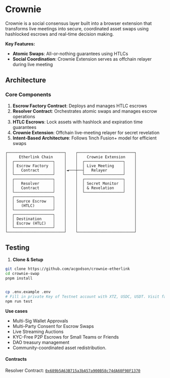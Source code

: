 # Crownie 

Crownie is a social consensus layer built into a browser extension that transforms live meetings into secure, coordinated asset swaps using hashlocked escrows and real-time decision making.




**Key Features:**
- **Atomic Swaps**: All-or-nothing guarantees using HTLCs 
- **Social Coordination**: Crownie Extension serves as offchain relayer during live meeting



## Architecture

### Core Components

1. **Escrow Factory Contract**: Deploys and manages HTLC escrows
2. **Resolver Contract**: Orchestrates atomic swaps and manages escrow operations
3. **HTLC Escrows**: Lock assets with hashlock and expiration time guarantees
4. **Crownie Extension**: Offchain live-meeting relayer for secret revelation
5. **Intent-Based Architecture**: Follows 1inch Fusion+ model for efficient swaps

``` 
┌─────────────────────────┐    ┌─────────────────────────┐
│     Etherlink Chain     │    │    Crownie Extension    │
│  ┌─────────────────┐    │    │  ┌─────────────────┐    │
│  │ Escrow Factory  │    │    │  │ Live Meeting    │    │
│  │   Contract      │    │◄───┼──┤   Relayer       │    │
│  └─────────────────┘    │    │  └─────────────────┘    │
│  ┌─────────────────┐    │    │  ┌─────────────────┐    │
│  │   Resolver      │    │    │  │ Secret Monitor  │    │
│  │   Contract      │    │    │  │ & Revelation    │    │
│  └─────────────────┘    │    │  └─────────────────┘    │
│  ┌─────────────────┐    │    │                         │
│  │ Source Escrow   │    │    │                         │
│  │   (HTLC)        │    │    │                         │
│  └─────────────────┘    │    │                         │
│  ┌─────────────────┐    │    │                         │
│  │ Destination     │    │    │                         │
│  │ Escrow (HTLC)   │    │    │                         │
│  └─────────────────┘    │    │                         │
└─────────────────────────┘    └─────────────────────────┘
```


## Testing

1. **Clone & Setup**
```bash
git clone https://github.com/acgodson/crownie-etherlink
cd crownie-swap
pnpm install
```

```bash

cp .env.example .env
# Fill in private Key of Testnet account with XTZ, USDC, USDT. Visit faucet page for Tokens
npm run test
```

**Use cases**
-  Multi-Sig Wallet Approvals
-  Multi-Party Consent for Escrow Swaps
-  Live Streaming Auctions
-  KYC-Free P2P Escrows for Small Teams or Friends
-  DAO treasury management
-  Community-coordinated asset redistribution.


#### Contracts

Resolver Contract: [`0x689b5A63B715a3bA57a900B58c74dA60F98F1370`](https://testnet.explorer.etherlink.com/tx/0xcc682648a0787414b340d5148c3a467b3ae3306670bc7563a7b62b47708575d0)